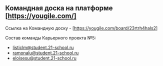 ## Командная доска на платформе [https://yougile.com/]

Ссылка на Командную доску - [https://yougile.com/board/23rtrh4hals2]

Состав команды Карьерного проекта №5: 
- listiclm@student.21-school.ru
- ramonalu@student.21-school.ru
- eloisesu@student.21-school.ru
